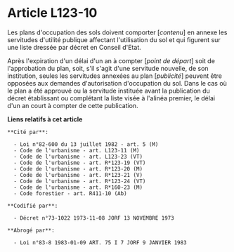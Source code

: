 # Article L123-10

Les plans d'occupation des sols doivent comporter [*contenu*] en annexe les servitudes d'utilité publique affectant
l'utilisation du sol et qui figurent sur une liste dressée par décret en Conseil d'Etat.

Après l'expiration d'un délai d'un an à compter [*point de départ*] soit de l'approbation du plan, soit, s'il s'agit d'une
servitude nouvelle, de son institution, seules les servitudes annexées au plan [*publicité*] peuvent être opposées aux
demandes d'autorisation d'occupation du sol. Dans le cas où le plan a été approuvé ou la servitude instituée avant la
publication du décret établissant ou complétant la liste visée à l'alinéa premier, le délai d'un an court à compter de cette
publication.

**Liens relatifs à cet article**

	**Cité par**:

	  - Loi n°82-600 du 13 juillet 1982 - art. 5 (M)
	  - Code de l'urbanisme - art. L123-11 (M)
	  - Code de l'urbanisme - art. L123-23 (VT)
	  - Code de l'urbanisme - art. R*123-19 (VT)
	  - Code de l'urbanisme - art. R*123-20 (M)
	  - Code de l'urbanisme - art. R*123-21 (V)
	  - Code de l'urbanisme - art. R*123-24 (VT)
	  - Code de l'urbanisme - art. R*160-23 (M)
	  - Code forestier - art. R411-10 (Ab)

	**Codifié par**:

	  - Décret n°73-1022 1973-11-08 JORF 13 NOVEMBRE 1973

	**Abrogé par**:

	  - Loi n°83-8 1983-01-09 ART. 75 I 7 JORF 9 JANVIER 1983
